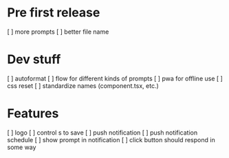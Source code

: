 # Pre first release
[ ] more prompts
[ ] better file name

# Dev stuff
[ ] autoformat
[ ] flow for different kinds of prompts
[ ] pwa for offline use
[ ] css reset
[ ] standardize names (component.tsx, etc.)

# Features
[ ] logo
[ ] control s to save
[ ] push notification
[ ] push notification schedule
[ ] show prompt in notification
[ ] click button should respond in some way
